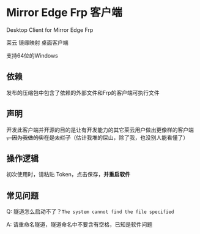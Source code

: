 # Mirror Edge Frp 客户端

Desktop Client for Mirror Edge Frp

莱云 镜缘映射 桌面客户端

支持64位的Windows

## 依赖

发布的压缩包中包含了依赖的外部文件和Frp的客户端可执行文件

## 声明

开发此客户端并开源的目的是让有开发能力的其它莱云用户做出更像样的客户端 ~~，因为我做的实在是太烂了~~（估计我堆的屎山，除了我，也没别人能看懂了）

## 操作逻辑

初次使用时，请粘贴 Token，点击保存，**并重启软件**

## 常见问题

Q: 隧道怎么启动不了？`The system cannot find the file specified`

A: 请重命名隧道，隧道命名中不要含有空格，已知是软件问题